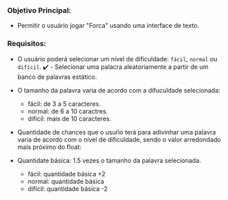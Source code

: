 ### Objetivo Principal:

- Permitir o usuário jogar "Forca" usando uma interface de texto. 

### Requisitos:

- O usuário poderá selecionar um nível de dificuldade: `fácil`, `normal` ou `difícil`.
:heavy_check_mark: - Selecionar uma palacra aleatoriamente a partir de um banco de palavras estático. 
- O tamanho da palavra varia de acordo com a difuculdade selecionada:
  - fácil: de 3 a 5 caracteres.
  - normal: de 6 a 10 caractres.
  - difícil: mais de 10 caracteres. 

- Quantidade de chances que o usuŕio terá para adivinhar uma palavra varia de acordo com o nível de dificuldade, sendo o valor arredondado mais próximo do float:
- Quantidate básica: 1.5 vezes o tamanho da palavra selecionada. 

  - fácil: quantidade básica +2
  - normal: quantidade básica
  - difícil: quantidade básica -2
